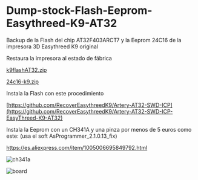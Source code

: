 # Dump-stock-Flash-Eeprom-Easythreed-K9-AT32
Backup de la Flash del chip AT32F403ARCT7 y la Eeprom 24C16 de la impresora 3D Easythreed K9 original

Restaura la impresora al estado de fábrica

[k9flashAT32.zip](https://github.com/user-attachments/files/18081042/k9flashAT32.zip)

[24c16-k9.zip](https://github.com/user-attachments/files/18081005/24c16-k9.zip)


Instala la Flash con este procedimiento

[https://github.com/RecoverEasythreedK9/Artery-AT32-SWD-ICP](https://github.com/RecoverEasythreedK9/Artery-AT32-SWD-ICP-EasyThreed-K9-AT32)

Instala la Eeprom con un CH341A y una pinza por menos de 5 euros como este: (usa el soft AsProgrammer_2.1.0.13_fix)

https://es.aliexpress.com/item/1005006695849792.html

![ch341a](https://github.com/user-attachments/assets/63a1376c-6104-4d64-87cf-9ff857b7352e)

![board](https://github.com/user-attachments/assets/2e97ce23-c4af-485e-a6fa-c1909dac83be)
